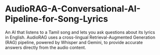 # AudioRAG-A-Conversational-AI-Pipeline-for-Song-Lyrics
An AI that listens to a Tamil song and lets you ask questions about its lyrics in English. AudioRAG uses a cross-lingual Retrieval-Augmented Generation (RAG) pipeline, powered by Whisper and Gemini, to provide accurate answers directly from the audio content.
